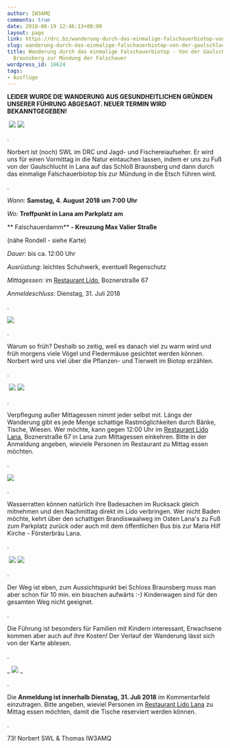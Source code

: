 ```yaml
---
author: IW3AMQ
comments: true
date: 2018-06-19 12:46:13+00:00
layout: page
link: https://drc.bz/wanderung-durch-das-einmalige-falschauerbiotop-von-der-gaulschlucht-schloss-braunsberg-zur-muendung-der-falschauer/
slug: wanderung-durch-das-einmalige-falschauerbiotop-von-der-gaulschlucht-schloss-braunsberg-zur-muendung-der-falschauer
title: Wanderung durch das einmalige Falschauerbiotop - Von der Gaulschlucht / Schloß
  Braunsberg zur Mündung der Falschauer
wordpress_id: 16624
tags:
- Ausflüge
---
```


**LEIDER WURDE DIE WANDERUNG AUS GESUNDHEITLICHEN GRÜNDEN UNSERER FÜHRUNG ABGESAGT. NEUER TERMIN WIRD BEKANNTGEGEBEN!**







 ![](https://drc.bz/wp-content/uploads/2018/06/002.jpg) ![](https://drc.bz/wp-content/uploads/2018/06/csm_DSC01160__99224ab65a-300x188.jpg)




.




Norbert ist (noch) SWL im DRC und Jagd- und Fischereiaufseher. Er wird uns für einen Vormittag in die Natur eintauchen lassen, indem er uns zu Fuß von der Gaulschlucht in Lana auf das Schloß Braunsberg und dann durch das einmalige Falschauerbiotop bis zur Mündung in die Etsch führen wird.




.




_Wann:_ **Samstag, 4. August 2018 um 7:00 Uhr**




_Wo:_ **Treffpunkt in Lana am Parkplatz am**




** Falschauerdamm** **- Kreuzung Max Valier Straße**




(nähe Rondell - siehe Karte)




_Dauer:_ bis ca. 12:00 Uhr




_Ausrüstung:_ leichtes Schuhwerk, eventuell Regenschutz




_Mittagessen:_ im [Restaurant Lido](http://lido-lana.com/restaurant/), Boznerstraße 67




_Anmeldeschluss_: Dienstag, 31. Juli 2018




.




_![](https://drc.bz/wp-content/uploads/2018/06/Parkplatz-Lana-Valierstrasse-1024x702.jpg)_




.




Warum so früh? Deshalb so zeitig, weil es danach viel zu warm wird und früh morgens viele Vögel und Fledermäuse gesichtet werden können. Norbert wird uns viel über die Pflanzen- und Tierwelt im Biotop erzählen. 




.




 ![](https://drc.bz/wp-content/uploads/2018/06/007-300x150.jpg) ![](https://drc.bz/wp-content/uploads/2018/06/preview-300x201.jpg)




.




Verpflegung außer Mittagessen nimmt jeder selbst mit. Längs der Wanderung gibt es jede Menge schattige Rastmöglichkeiten durch Bänke, Tische, Wiesen. Wer möchte, kann gegen 12:00 Uhr im [Restaurant Lido Lana](http://lido-lana.com/restaurant/), Boznerstraße 67 in Lana zum Mittagessen einkehren. Bitte in der Anmeldung angeben, wieviele Personen im Restaurant zu Mittag essen möchten.




.




![](https://drc.bz/wp-content/uploads/2018/06/lido-lana-300x200.jpg)




.




Wasserratten können natürlich ihre Badesachen im Rucksack gleich mitnehmen und den Nachmittag direkt im Lido verbringen. Wer nicht Baden möchte, kehrt über den schattigen Brandiswaalweg im Osten Lana's zu Fuß zum Parkplatz zurück oder auch mit dem öffentlichen Bus bis zur Maria Hilf Kirche - Försterbräu Lana.




.




 ![](https://drc.bz/wp-content/uploads/2018/06/003-300x150.jpg) ![](https://drc.bz/wp-content/uploads/2018/06/004-300x150.jpg)




.




Der Weg ist eben, zum Aussichtspunkt bei Schloss Braunsberg muss man aber schon für 10 min. ein bisschen aufwärts :-) Kinderwagen sind für den gesamten Weg nicht geeignet.




.




Die Führung ist besonders für Familien mit Kindern interessant, Erwachsene kommen aber auch auf ihre Kosten! Der Verlauf der Wanderung lässt sich von der Karte ablesen.




.




_ ![](https://drc.bz/wp-content/uploads/2018/06/Runde-Lana-1024x636.jpg) _




.




Die **Anmeldung ist innerhalb Dienstag, 31. Juli 2018** im Kommentarfeld einzutragen. Bitte angeben, wieviel Personen im [Restaurant Lido Lana](http://lido-lana.com/restaurant/) zu Mittag essen möchten, damit die Tische reserviert werden können.




.




73! Norbert SWL & Thomas IW3AMQ
